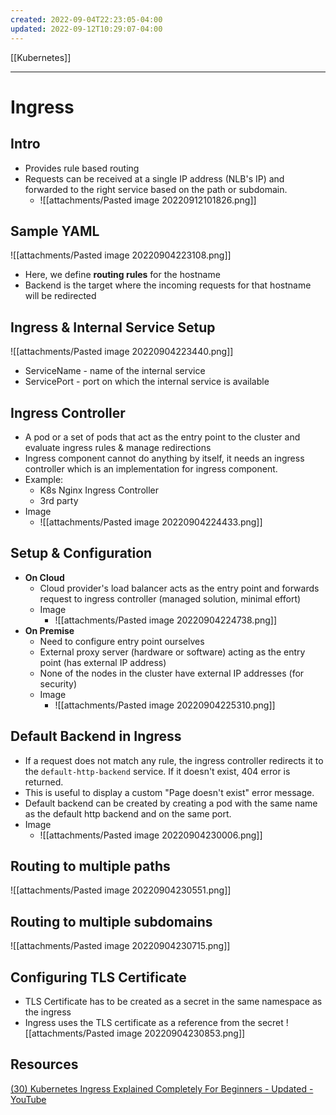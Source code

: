 ```yaml
---
created: 2022-09-04T22:23:05-04:00
updated: 2022-09-12T10:29:07-04:00
---
```

[[Kubernetes]]

---
# Ingress

## Intro
- Provides rule based routing
- Requests can be received at a single IP address (NLB's IP) and forwarded to the right service based on the path or subdomain.
	- ![[attachments/Pasted image 20220912101826.png]]

## Sample YAML
![[attachments/Pasted image 20220904223108.png]]
- Here, we define **routing rules** for the hostname
- Backend is the target where the incoming requests for that hostname will be redirected

## Ingress & Internal Service Setup
![[attachments/Pasted image 20220904223440.png]]
- ServiceName - name of the internal service
- ServicePort - port on which the internal service is available

## Ingress Controller
- A pod or a set of pods that act as the entry point to the cluster and evaluate ingress rules & manage redirections
- Ingress component cannot do anything by itself, it needs an ingress controller which is an implementation for ingress component.
- Example:
	- K8s Nginx Ingress Controller
	- 3rd party
- Image
	- ![[attachments/Pasted image 20220904224433.png]]

## Setup & Configuration
- **On Cloud**
	- Cloud provider's load balancer acts as the entry point and forwards request to ingress controller (managed solution, minimal effort)
	- Image
		- ![[attachments/Pasted image 20220904224738.png]]
- **On Premise**
	- Need to configure entry point ourselves
	- External proxy server (hardware or software) acting as the entry point (has external IP address)
	- None of the nodes in the cluster have external IP addresses (for security)
	- Image
		- ![[attachments/Pasted image 20220904225310.png]]

## Default Backend in Ingress
- If a request does not match any rule, the ingress controller redirects it to the
   `default-http-backend` service. If it doesn't exist, 404 error is returned. 
- This is useful to display a custom "Page doesn't exist" error message.
- Default backend can be created by creating a pod with the same name as the default http backend and on the same port.
- Image
	- ![[attachments/Pasted image 20220904230006.png]]

## Routing to multiple paths
![[attachments/Pasted image 20220904230551.png]]

## Routing to multiple subdomains
![[attachments/Pasted image 20220904230715.png]]

## Configuring TLS Certificate
- TLS Certificate has to be created as a secret in the same namespace as the ingress
- Ingress uses the TLS certificate as a reference from the secret
![[attachments/Pasted image 20220904230853.png]]

## Resources
[(30) Kubernetes Ingress Explained Completely For Beginners - Updated - YouTube](https://www.youtube.com/watch?v=GhZi4DxaxxE)